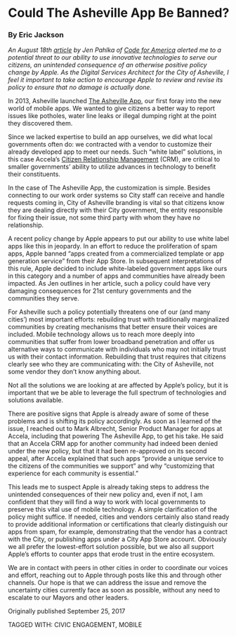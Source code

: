 # Could The Asheville App Be Banned?
### By Eric Jackson

*An August 18th [article](https://medium.com/code-for-america/is-apple-about-to-accidentally-kill-government-as-platform-f68eef001d37) by Jen Pahlka of [Code for America](https://www.codeforamerica.org/) alerted me to a potential threat to our ability to use innovative technologies to serve our citizens, an unintended consequence of an otherwise positive policy change by Apple. As the Digital Services Architect for the City of Asheville, I feel it important to take action to encourage Apple to review and revise its policy to ensure that no damage is actually done.*

In 2013, Asheville launched [The Asheville App](http://www.ashevillenc.gov/departments/it/online/service_requests.htm), our first foray into the new world of mobile apps. We wanted to give citizens a better way to report issues like potholes, water line leaks or illegal dumping right at the point they discovered them.

Since we lacked expertise to build an app ourselves, we did what local governments often do: we contracted with a vendor to customize their already developed app to meet our needs. Such “white label” solutions, in this case Accela’s [Citizen Relationship Management](https://www.accela.com/solutions/citizen-relationship-management) (CRM), are critical to smaller governments’ ability to utilize advances in technology to benefit their constituents.

In the case of The Asheville App, the customization is simple. Besides connecting to our work order systems so City staff can receive and handle requests coming in, City of Asheville branding is vital so that citizens know they are dealing directly with their City government, the entity responsible for fixing their issue, not some third party with whom they have no relationship.

A recent policy change by Apple appears to put our ability to use white label apps like this in jeopardy. In an effort to reduce the proliferation of spam apps, Apple banned “apps created from a commercialized template or app generation service” from their App Store. In subsequent interpretations of this rule, Apple decided to include white-labeled government apps like ours in this category and a number of apps and communities have already been impacted. As Jen outlines in her article, such a policy could have very damaging consequences for 21st century governments and the communities they serve.

For Asheville such a policy potentially threatens one of our (and many cities’) most important efforts: rebuilding trust with traditionally marginalized communities by creating mechanisms that better ensure their voices are included. Mobile technology allows us to reach more deeply into communities that suffer from lower broadband penetration and offer us alternative ways to communicate with individuals who may not initially trust us with their contact information. Rebuilding that trust requires that citizens clearly see who they are communicating with: the City of Asheville, not some vendor they don’t know anything about.

Not all the solutions we are looking at are affected by Apple’s policy, but it is important that we be able to leverage the full spectrum of technologies and solutions available.

There are positive signs that Apple is already aware of some of these problems and is shifting its policy accordingly. As soon as I learned of the issue, I reached out to Mark Albrecht, Senior Product Manager for apps at Accela, including that powering The Asheville App, to get his take. He said that an Accela CRM app for another community had indeed been denied under the new policy, but that it had been re-approved on its second appeal, after Accela explained that such apps “provide a unique service to the citizens of the communities we support” and why “customizing that experience for each community is essential.”

This leads me to suspect Apple is already taking steps to address the unintended consequences of their new policy and, even if not, I am confident that they will find a way to work with local governments to preserve this vital use of mobile technology. A simple clarification of the policy might suffice. If needed, cities and vendors certainly also stand ready to provide additional information or certifications that clearly distinguish our apps from spam, for example, demonstrating that the vendor has a contract with the City, or publishing apps under a City App Store account. Obviously we all prefer the lowest-effort solution possible, but we also all support Apple’s efforts to counter apps that erode trust in the entire ecosystem.

We are in contact with peers in other cities in order to coordinate our voices and effort, reaching out to Apple through posts like this and through other channels. Our hope is that we can address the issue and remove the uncertainty cities currently face as soon as possible, without any need to escalate to our Mayors and other leaders.


Originally published September 25, 2017

TAGGED WITH: CIVIC ENGAGEMENT, MOBILE
